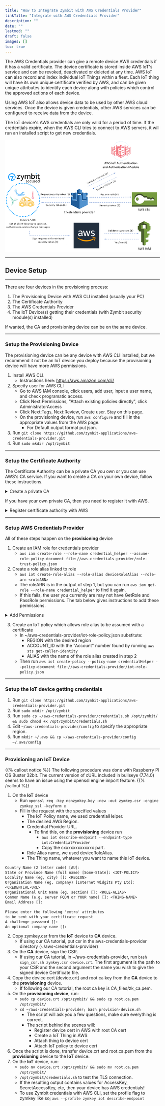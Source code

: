 ```yaml
---
title: "How to Integrate Zymbit with AWS Credentials Provider"
linkTitle: "Integrate with AWS Credentials Provider"
description: ""
date: ""
lastmod: ""
draft: false
images: []
toc: true
---
```


The AWS Credentials provider can give a remote device AWS credentials if it has a valid certificate. The device certificate is stored inside AWS IoT's service and can be revoked, deactivated or deleted at any time. AWS IoT can also record and index individual IoT Things within a fleet. Each IoT thing will have its own unique certificate verified by AWS, and can be given unique attributes to identify each device along with policies which control the approved actions of each device.


Using AWS IoT also allows device data to be used by other AWS cloud services. Once the device is given credentials, other AWS services can be configured to receive data from the device.

The IoT device's AWS credentials are only valid for a period of time. If the credentials expire, when the AWS CLI tries to connect to AWS servers, it will run an installed script to get new credentials.

![aws-image1](aws1.png)

---
## Device Setup
---
There are four devices in the provisioning process:
  1. The Provisioning Device with AWS CLI installed (usually your PC)
  2. The Certificate Authority
  3. The AWS Credentials Provider
  4. The IoT Device(s) getting their credentials (with Zymbit security module(s) installed)

If wanted, the CA and provisioning device can be on the same device.

---
### Setup the Provisioning Device


The provisioning device can be any device with AWS CLI installed, but we recommend it not be an IoT device you deploy because the provisioning device will have more AWS permissions.
1. Install AWS CLI.
   - Instructions here: https://aws.amazon.com/cli/
2. Specify user for AWS CLI
   - Go to AWS IAM console, click users, add user, input a user name, and check programatic access.
   - Click Next:Permissions, "Attach existing policies directly", click AdministratorAccess
   - Click Next:Tags, Next:Review, Create user. Stay on this page.
   - On the provisioning device, run `aws configure` and fill in the appropriate values from the AWS page.
     - For Default output format put json.
3. Run `git clone https://github.com/zymbit-applications/aws-credentials-provider.git`
4. Run `sudo mkdir /opt/zymbit`
---
### Setup the Certificate Authority

The Certificate Authority can be a private CA you own or you can use AWS's CA service.
If you want to create a CA on your own device, follow these instructions.


<details>
<summary>Create a private CA</summary>

<br>

On the device you want to hold your private CA and sign certificate requests, do the following.
- Run `git clone https://github.com/zymbit-applications/aws-credentials-provider.git`
- Run `cd aws-credentials-provider`
- Run the mk_ca script: ```bash mk_ca.sh```

There are now three files in the directory (~/aws-credentials-provider/CA_files).
  - zk_ca.key
    - The private key for the CA, used for signing CSR's
  - zk_ca.pem
    - The certificate for the CA in PEM format
  - zk_ca.crt
    - The certificate for the CA

</details>

If you have your own private CA, then you need to register it with AWS.

<details>
<summary>Register certificate authority with AWS</summary>

<br>

Steps 1 and 6 are done on the provisioning device.
Steps 2-5 must be done on the private CA.

1. Copy the registration code for generating CA cert.

```
aws iot get-registration-code
```

2. Create a private key for AWS CA to verify against.

```
openssl genrsa -out verificationCert.key 2048
```

3. Create a CSR for your CA to sign

```
openssl req -new -key verificationCert.key -out verificationCert.csr
```

4. Put registration code in the Common Name field

```
Country Name (2 letter code) [AU]:
State or Province Name (full name) [Some-State]:
Locality Name (eg, city) []:
Organization Name (eg, company) [Internet Widgits Pty Ltd]:
Organizational Unit Name (eg, section) []:
Common Name (e.g. server FQDN or YOUR name) []: 9c9df696a8a09688d040b4b719129e4d6dbd6a898eeb0c654af0a5753b41
Email Address []:

Please enter the following 'extra' attributes
to be sent with your certificate request
A challenge password []:
An optional company name []:
```

5. Create a private key verification certificate for your CA. If you didn't follow our CA creation section, then the -CA and -CAkey file paths are likely different.

```
openssl x509 -req -in verificationCert.csr -CA CA_files/zk_ca.pem \
-CAkey CA_files/zk_ca.key -CAcreateserial -out verificationCert.crt \
-days 500 -sha256
```

6. Register CA certificate, set it as active and allow device certificates to
auto register.

```
aws iot register-ca-certificate --ca-certificate file://CA_files/zk_ca.crt \
                                --verification-certificate file://verificationCert.crt \
                                --set-as-active \
                                --allow-auto-registration
```

</details>

---
### Setup AWS Credentials Provider

All of these steps happen on the **provisioning** device
1. Create an IAM role for credentials provider
   - `aws iam create-role --role-name credential_helper --assume-role-policy-document file://aws-credentials-provider/role-trust-policy.json`
2. Create a role alias linked to role
    - `aws iot create-role-alias --role-alias deviceRoleAlias --role-arn <roleARN>`
    - The roleARN is in the output of step 1, but you can run `aws iam get-role --role-name credential_helper` to find it again.
   - If this fails, the user you currently are may not have GetRole and PassRole permissions. The tab below gives instructions to add these permissions.


<details>
<summary>Add Permissions</summary>

<br>

- Go to AWS IAM console
- Select Users
- Select the user you currently are on your provisioning device
- Click the permissions tab
- Click Add permissions
- Click "Attach existing policies directly"
- Click Create Policy
- Click the JSON tab
- Copy the user-pass-permissions.json file into the editor
  - Replace ACCOUNT_ID with your provisioning device user
    - You can find this by running ```aws sts get-caller-identity``` on your provisioning device.
  - Replace ROLE_NAME with name given in the step above (e.g. ```credential_helper```)
- Click Next:Tags
- Click Next:Review
- Name the policy
- Click create.

</details>

3. Create an IoT policy which allows role alias to be assumed with a certificate
   - In ~/aws-credentials-provider/iot-role-policy.json substitute:
     - REGION with the desired region
     - ACCOUNT_ID with the "Account" number found by running `aws sts get-caller-identity`
     - ALIAS with the name of the role alias created in step 2
   - Then run `aws iot create-policy --policy-name credentialHelper --policy-document file://aws-credentials-provider/iot-role-policy.json`

---
### Setup the IoT device getting credentials

1. Run `git clone https://github.com/zymbit-applications/aws-credentials-provider.git`
2. Run `sudo mkdir /opt/zymbit`
3. Run `sudo cp ~/aws-credentials-provider/credentials.sh /opt/zymbit/ && sudo chmod +x /opt/zymbit/credentials.sh`
4. Edit `~/aws-credentials-provider/config` to specify the appropriate region.
5. Run `mkdir ~/.aws && cp ~/aws-credentials-provider/config ~/.aws/config`

---
### Provisioning an IoT Device

{{% callout notice %}}
The following procedure was done with Raspberry PI OS Buster 32bit. The current version of cURL included in bullseye (7.74.0) seems to have an issue using the openssl engine import feature.
{{% /callout %}}

1. On the **IoT** device
     - Run ```openssl req -key nonzymkey.key -new -out zymkey.csr -engine zymkey_ssl -keyform e```
     - Fill in the request with the specified values
       -  The IoT Policy name, we used credentialHelper.
       - The desired AWS Region.
       - Credential Provider URL.
         - To find this, on the **provisioning** device run
           - `aws iot describe-endpoint --endpoint-type iot:CredentialProvider`
           - Copy  the cxxxxxxxxxxxxx part.
       - Role Alias name, we used deviceRoleAlias.
       - The Thing name, whatever you want to name this IoT device.

```
Country Name (2 letter code) [AU]:
State or Province Name (full name) [Some-State]: <IOT-POLICY>
Locality Name (eg, city) []: <REGION>
Organization Name (eg, company) [Internet Widgits Pty Ltd]: <CREDENTIAL-URL>
Organizational Unit Name (eg, section) []: <ROLE-ALIAS>
Common Name (e.g. server FQDN or YOUR name) []: <THING-NAME>
Email Address []:

Please enter the following 'extra' attributes
to be sent with your certificate request
A challenge password []:
An optional company name []:
```

2. Copy zymkey.csr from the **IoT** device to **CA** device.
   - If using our CA tutorial, put csr in the aws-credentials-provider directory (~/aws-credentials-provider)
3. On the **CA** device, sign the CSR.
     - If using our CA tutorial, in ~/aws-credentials-provider, run ```bash sign_csr.sh zymkey.csr device.crt```. The first argument is the path to your CSR and the second argument the name you wish to give the signed device Certificate file.
4. Copy the device cert (device.crt) and root ca key from the **CA** device to the **provisioning** device.
   - If following our CA tutorial, the root ca key is CA_files/zk_ca.pem.
5. On the **provisioning device**, run:
   - `sudo cp device.crt /opt/zymbit/ && sudo cp root.ca.pem /opt/zymbit/`
   - `cd ~/aws-credentials-provider; bash provision-device.sh`
     - The script will ask you a few questions, make sure everything is correct.
     - The script behind the scenes will:
       - Register device cert in AWS with root CA cert
       - Create a IoT Thing in AWS
       - Attach thing to device cert
       - Attach IoT policy to device cert
6. Once the script is done, transfer device.crt and root.ca.pem from the **provisioning** device to the **IoT** device.
7. On the **IoT** device, run:
   - `sudo mv device.crt /opt/zymbit/ && sudo mv root.ca.pem /opt/zymbit/`
   - `/opt/zymbit/credentials.sh` to test the TLS connection.
   - If the resulting output contains values for AccessKey, SecretAccessKey, etc, then your device has AWS credentials!
   - To use Zymbit credentials with AWS CLI, set the profile flag to zymkey like so; `aws --profile zymkey iot describe-endpoint`
